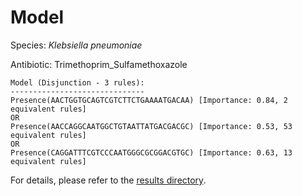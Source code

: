 
# Model

Species: *Klebsiella pneumoniae*

Antibiotic: Trimethoprim_Sulfamethoxazole

```
Model (Disjunction - 3 rules):
------------------------------
Presence(AACTGGTGCAGTCGTCTTCTGAAAATGACAA) [Importance: 0.84, 2 equivalent rules]
OR
Presence(AACCAGGCAATGGCTGTAATTATGACGACGC) [Importance: 0.53, 53 equivalent rules]
OR
Presence(CAGGATTTCGTCCCAATGGGCGCGGACGTGC) [Importance: 0.63, 13 equivalent rules]

```

For details, please refer to the [results directory](../../../../../results/scm_b/klebsiella%20pneumoniae/trimethoprim_sulfamethoxazole/repeat_2/).

